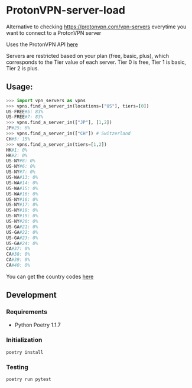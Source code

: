 # ProtonVPN-server-load

Alternative to checking https://protonvpn.com/vpn-servers everytime you want to connect to a ProtonVPN server

Uses the ProtonVPN API [here](https://api.protonmail.ch/vpn/logicals)

Servers are restricted based on your plan (free, basic, plus), which corresponds to the Tier value of each server. Tier 0 is free, Tier 1 is basic, Tier 2 is plus.

## Usage:

```py
>>> import vpn_servers as vpns
>>> vpns.find_a_server_in(locations=["US"], tiers=[0])
US-FREE#5: 83%
US-FREE#7: 83%
>>> vpns.find_a_server_in(["JP"], [1,2])
JP#25: 6%
>>> vpns.find_a_server_in(["CH"]) # Switzerland
CH#5: 15%
>>> vpns.find_a_server_in(tiers=[1,2])
HK#1: 0%
HK#2: 0%
US-NY#8: 0%
US-NY#6: 0%
US-NY#7: 0%
US-WA#13: 0%
US-WA#14: 0%
US-WA#15: 0%
US-WA#16: 0%
US-NY#16: 0%
US-NY#17: 0%
US-NY#18: 0%
US-NY#19: 0%
US-NY#20: 0%
US-GA#21: 0%
US-GA#22: 0%
US-GA#23: 0%
US-GA#24: 0%
CA#37: 0%
CA#38: 0%
CA#39: 0%
CA#40: 0%
```

You can get the country codes [here](https://protonvpn.com/vpn-servers)

## Development
### Requirements
- Python Poetry 1.1.7
### Initialization
`poetry install`
### Testing
`poetry run pytest`

